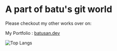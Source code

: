 # A part of batu's git world
Please checkout my other works over on:

My Portfolio : [batusan.dev](www.batusan.dev)

![Top Langs](https://github-readme-stats.vercel.app/api/top-langs/?username=batusan&layout=compact&theme=gotham&custom_title=Statistics)  
